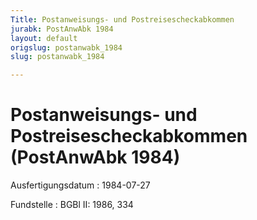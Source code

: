 ```yaml
---
Title: Postanweisungs- und Postreisescheckabkommen
jurabk: PostAnwAbk 1984
layout: default
origslug: postanwabk_1984
slug: postanwabk_1984

---
```


# Postanweisungs- und Postreisescheckabkommen (PostAnwAbk 1984)

Ausfertigungsdatum
:   1984-07-27

Fundstelle
:   BGBl II: 1986, 334

